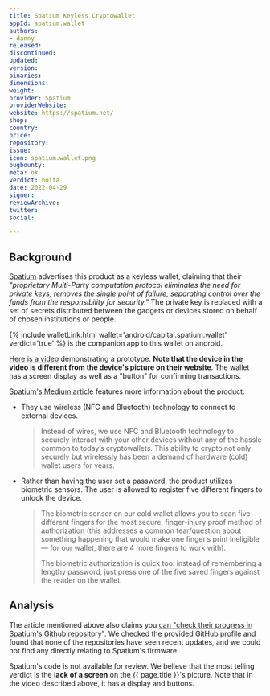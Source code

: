 ```yaml
---
title: Spatium Keyless Cryptowallet
appId: spatium.wallet
authors:
- danny
released: 
discontinued: 
updated: 
version: 
binaries: 
dimensions: 
weight: 
provider: Spatium
providerWebsite: 
website: https://spatium.net/
shop: 
country: 
price: 
repository: 
issue: 
icon: spatium.wallet.png
bugbounty: 
meta: ok
verdict: noita
date: 2022-04-29
signer: 
reviewArchive: 
twitter: 
social: 

---
```


## Background

[Spatium](https://spatium.net/) advertises this product as a keyless wallet, claiming that their *"proprietary Multi-Party computation protocol eliminates the need for private keys, removes the single point of failure, separating control over the funds from the responsibility for security."* The private key is replaced with a set of secrets distributed between the gadgets or devices stored on behalf of chosen institutions or people.

{% include walletLink.html wallet='android/capital.spatium.wallet' verdict='true' %} is the companion app to this wallet on android.

[Here is a video](https://www.youtube.com/watch?v=KxoodUihso0) demonstrating a prototype. **Note that the device in the video is different from the device's picture on their website**. The wallet has a screen display as well as a "button" for confirming transactions.

[Spatium's Medium article](https://medium.com/spatium-blog/promising-devices-in-crypto-world-our-cold-wallet-will-cater-to-all-your-wishes-61a2a926247) features more information about the product:

- They use wireless (NFC and Bluetooth) technology to connect to external devices.
  > Instead of wires, we use NFC and Bluetooth technology to securely interact with your other devices without any of the hassle common to today’s cryptowallets. This ability to crypto not only securely but wirelessly has been a demand of hardware (cold) wallet users for years.
- Rather than having the user set a password, the product utilizes biometric sensors. The user is allowed to register five different fingers to unlock the device.
  > The biometric sensor on our cold wallet allows you to scan five different fingers for the most secure, finger-injury proof method of authorization (this addresses a common fear/question about something happening that would make one finger’s print ineligible — for our wallet, there are 4 more fingers to work with).
  >
  > The biometric authorization is quick too: instead of remembering a lengthy password, just press one of the five saved fingers against the reader on the wallet.

## Analysis

The article mentioned above also claims you [can "check their progress in Spatium's Github repository"](https://github.com/orgs/CaspianTechnologies/repositories). We checked the provided GitHub profile and found that none of the repositories have seen recent updates, and we could not find any directly relating to Spatium's firmware.

Spatium's code is not available for review. We believe that the most telling verdict is the **lack of a screen** on the {{ page.title }}'s picture. Note that in the video described above, it has a display and buttons.